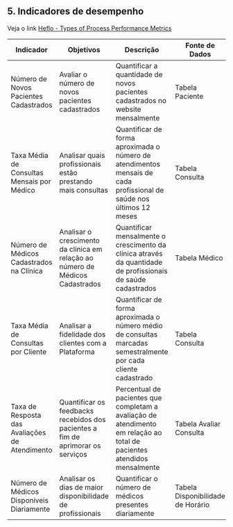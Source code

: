 ## 5. Indicadores de desempenho


Veja o link [Heflo - Types of Process Performance Metrics](https://www.heflo.com/blog/business-management/process-performance-metrics/)


| **Indicador** | **Objetivos** | **Descrição** | **Fonte de Dados** | **Perspectiva** |
| --- | --- | --- | --- | --- |
| Número de Novos Pacientes Cadastrados | Avaliar o número de novos pacientes cadastrados | Quantificar a quantidade de novos pacientes cadastrados no website mensalmente | Tabela Paciente | Aprendizado e Crescimento |
| Taxa Média de Consultas Mensais por Médico | Analisar quais profissionais estão prestando mais consultas | Quantificar de forma aproximada o número de atendimentos mensais de cada profissional de saúde nos últimos 12 meses | Tabela Consulta | Processos Internos |
| Número de Médicos Cadastrados na Clínica | Analisar o crescimento da clínica em relação ao número de Médicos Cadastrados | Quantificar mensalmente o crescimento da clínica através da quantidade de profissionais de saúde cadastrados | Tabela Médico | Aprendizado e Crescimento |
| Taxa Média de Consultas por Cliente | Analisar a fidelidade dos clientes com a Plataforma | Quantificar de forma aproximada o número médio de consultas marcadas semestralmente por cada cliente cadastrado | Tabela Consulta | Cliente |
| Taxa de Resposta das Avaliações de Atendimento | Quantificar os feedbacks recebidos dos pacientes a fim de aprimorar os serviços | Percentual de pacientes que completam a avaliação de atendimento em relação ao total de pacientes atendidos mensalmente | Tabela Avaliar Consulta | Aprendizado e Crescimento |
| Número de Médicos Disponíveis Diariamente | Analisar os dias de maior disponibilidade de profissionais | Quantificar o número de médicos presentes diariamente | Tabela Disponibilidade de Horário | Processos Internos |

